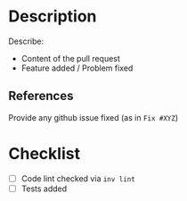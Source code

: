 # Description

Describe:

* Content of the pull request
* Feature added / Problem fixed

## References

Provide any github issue fixed (as in ``Fix #XYZ``)

# Checklist

* [ ] Code lint checked via `inv lint`
* [ ] Tests added
